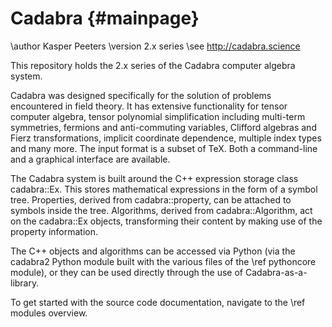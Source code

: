 Cadabra                                         {#mainpage}
=======

\author  Kasper Peeters
\version 2.x series
\see     http://cadabra.science


This repository holds the 2.x series of the Cadabra computer
algebra system. 

Cadabra was designed specifically for the solution of problems
encountered in field theory. It has extensive functionality for tensor
computer algebra, tensor polynomial simplification including
multi-term symmetries, fermions and anti-commuting variables, Clifford
algebras and Fierz transformations, implicit coordinate dependence,
multiple index types and many more. The input format is a subset of
TeX. Both a command-line and a graphical interface are available.

The Cadabra system is built around the C++ expression storage class
cadabra::Ex.  This stores mathematical expressions in the form of a
symbol tree. Properties, derived from cadabra::property, can be
attached to symbols inside the tree.  Algorithms, derived from
cadabra::Algorithm, act on the cadabra::Ex objects, transforming their
content by making use of the property information.

The C++ objects and algorithms can be accessed via Python (via the
cadabra2 Python module built with the various files of the \ref
pythoncore module), or they can be used directly through the use of
Cadabra-as-a-library.

To get started with the source code documentation, navigate to the
\ref modules overview.
